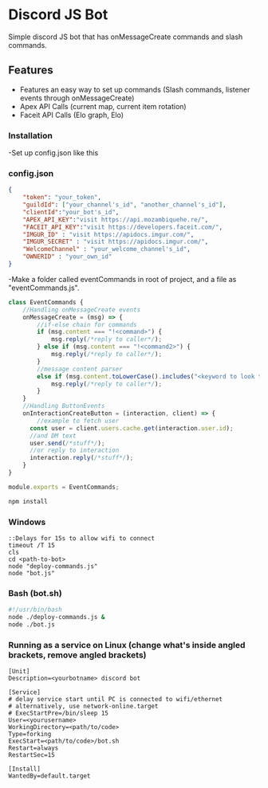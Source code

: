 # Discord JS Bot

Simple discord JS bot that has onMessageCreate commands and slash commands.

## Features
- Features an easy way to set up commands (Slash commands, listener events through onMessageCreate)
- Apex API Calls (current map, current item rotation)
- Faceit API Calls (Elo graph, Elo)



### Installation

-Set up config.json like this

### config.json

```JSON
{
	"token": "your_token",
	"guildId": ["your_channel's_id", "another_channel's_id"],
	"clientId":"your_bot's_id",
	"APEX_API_KEY":"visit https://api.mozambiquehe.re/",
	"FACEIT_API_KEY":"visit https://developers.faceit.com/",
	"IMGUR_ID" : "visit https://apidocs.imgur.com/",
	"IMGUR_SECRET" : "visit https://apidocs.imgur.com/",
	"WelcomeChannel" : "your_welcome_channel's_id",
	"OWNERID" : "your_own_id"
}

```

-Make a folder called eventCommands in root of project, and a file as "eventCommands.js".

```javascript
class EventCommands {
	//Handling onMessageCreate events
	onMessageCreate = (msg) => {
		//if-else chain for commands
		if (msg.content === "!<command>") {
			msg.reply(/*reply to caller*/);
		} else if (msg.content === "!<command2>") {
			msg.reply(/*reply to caller*/);
		}
		//message content parser
		else if (msg.content.toLowerCase().includes("<keyword to look through>")) {
			msg.reply(/*reply to caller*/);
		}
	}
	//Handling ButtonEvents
	onInteractionCreateButton = (interaction, client) => {
		//example to fetch user
	  const user = client.users.cache.get(interaction.user.id);
	  //and DM text
	  user.send(/*stuff*/);
	  //or reply to interaction
	  interaction.reply(/*stuff*/);
	}
}

module.exports = EventCommands;
```

```bash
npm install
```

### Windows

```batch
::Delays for 15s to allow wifi to connect
timeout /T 15
cls
cd <path-to-bot>
node "deploy-commands.js"
node "bot.js"
```

### Bash (bot.sh)

```Bash
#!/usr/bin/bash
node ./deploy-commands.js &
node ./bot.js
```

### Running as a service on Linux (change what's inside angled brackets, remove angled brackets)
```
[Unit]
Description=<yourbotname> discord bot

[Service]
# delay service start until PC is connected to wifi/ethernet
# alternatively, use network-online.target
# ExecStartPre=/bin/sleep 15
User=<yourusername>
WorkingDirectory=<path/to/code>
Type=forking
ExecStart=<path/to/code>/bot.sh
Restart=always
RestartSec=15

[Install]
WantedBy=default.target

```
